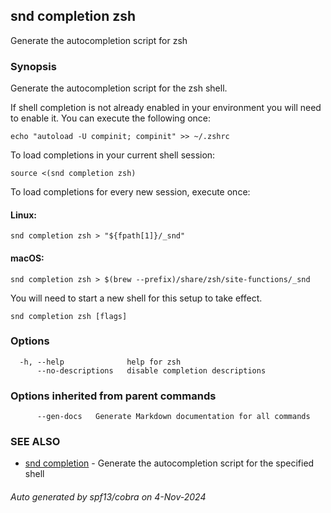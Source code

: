 ## snd completion zsh

Generate the autocompletion script for zsh

### Synopsis

Generate the autocompletion script for the zsh shell.

If shell completion is not already enabled in your environment you will need
to enable it.  You can execute the following once:

	echo "autoload -U compinit; compinit" >> ~/.zshrc

To load completions in your current shell session:

	source <(snd completion zsh)

To load completions for every new session, execute once:

#### Linux:

	snd completion zsh > "${fpath[1]}/_snd"

#### macOS:

	snd completion zsh > $(brew --prefix)/share/zsh/site-functions/_snd

You will need to start a new shell for this setup to take effect.


```
snd completion zsh [flags]
```

### Options

```
  -h, --help              help for zsh
      --no-descriptions   disable completion descriptions
```

### Options inherited from parent commands

```
      --gen-docs   Generate Markdown documentation for all commands
```

### SEE ALSO

* [snd completion](snd_completion.md)	 - Generate the autocompletion script for the specified shell

###### Auto generated by spf13/cobra on 4-Nov-2024
